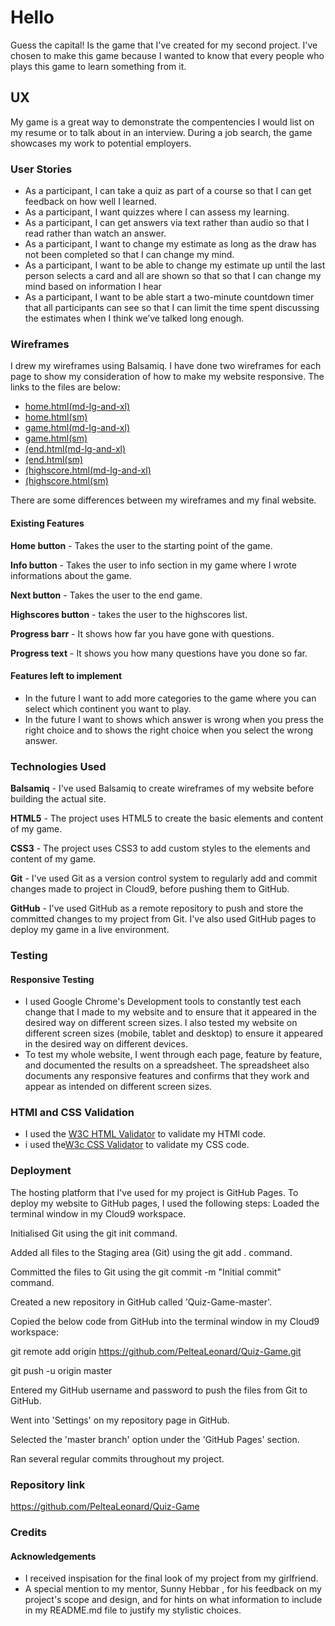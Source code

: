 # Hello

Guess the capital! Is the game that I've created for my second project. I've chosen to make this game because I wanted to know that every people who plays this game to learn something from it.

## UX


My game is a great way to demonstrate the compentencies I would list on my resume or to talk about in an interview. During a job search, the game showcases my work to potential employers. 


### User Stories
-  As a participant, I can take a quiz as part of a course so that I can get feedback on how well I learned.
-  As a participant, I want quizzes where I can assess my learning. 
-  As a participant, I can get answers via text rather than audio so that I read rather than watch an answer.
-  As a participant, I want to change my estimate as long as the draw has not been completed so that I can change my mind.
-  As a participant, I want to be able to change my estimate up until the last person selects a card and all are shown so that so that I can change my mind based on information I hear
-  As a participant, I want to be able start a two-minute countdown timer that all participants can see so that I can limit the time spent discussing the estimates when I think we’ve talked long enough. 


### Wireframes


I drew my wireframes using Balsamiq. I have done two wireframes for each page to show my consideration of how to make my website responsive. The links to the files are below:

- [home.html(md-lg-and-xl)](https://github.com/PelteaLeonard/Quiz-Game/blob/master/static/wireframes/home-page-xl.pdf)
- [home.html(sm)](https://github.com/PelteaLeonard/Quiz-Game/blob/master/static/wireframes/home-page-sm.pdf)
- [game.html(md-lg-and-xl)](https://github.com/PelteaLeonard/Quiz-Game/blob/master/static/wireframes/game-page-xl.pdf)
- [game.html(sm)](https://github.com/PelteaLeonard/Quiz-Game/blob/master/static/wireframes/game-page-sm.pdf)
- [(end.html(md-lg-and-xl)](https://github.com/PelteaLeonard/Quiz-Game/blob/master/static/wireframes/end-page-xl.pdf)
- [(end.html(sm)](https://github.com/PelteaLeonard/Quiz-Game/blob/master/static/wireframes/end-page-sm.pdf)
- [(highscore.html(md-lg-and-xl)](https://github.com/PelteaLeonard/Quiz-Game/blob/master/static/wireframes/high-score-page-xl.pdf)
- [(highscore.html(sm)](https://github.com/PelteaLeonard/Quiz-Game/blob/master/static/wireframes/high-score-page-sm.pdf)

There are some differences between my wireframes and my final website.


#### Existing Features

**Home button** - Takes the user to the starting point of the game.

**Info button** - Takes the user to info section in my game where I wrote informations about the game.

**Next button** - Takes the user to the end game.

**Highscores button** - takes the user to the highscores list.

**Progress barr** - It shows how far you have gone with questions.

**Progress text** - It shows you how many questions have you done so far.


#### Features left to implement

- In the future I want to add more categories to the game where you can select which continent you want to play.
- In the future I want to shows which answer is wrong when you press the right choice and to shows the right choice when you select the wrong answer.


### Technologies Used
**Balsamiq** - I've used Balsamiq to create wireframes of my website before building the actual site.

**HTML5** - The project uses HTML5 to create the basic elements and content of my game.

**CSS3** - The project uses CSS3 to add custom styles to the elements and content of my game.

**Git**  - I've used Git as a version control system to regularly add and commit changes made to project in Cloud9, before pushing them to GitHub.

**GitHub** - I've used GitHub as a remote repository to push and store the committed changes to my project from Git. I've also used GitHub pages to deploy my game in a live environment.


### Testing

#### Responsive Testing

- I used Google Chrome's Development tools to constantly test each change that I made to my website and to ensure that it appeared in the desired way on different screen sizes. I also tested my website on different screen sizes (mobile, tablet and desktop) to ensure it appeared in the desired way on different devices.
- To test my whole website, I went through each page, feature by feature, and documented the results on a spreadsheet. The spreadsheet also documents any responsive features and confirms that they work and appear as intended on different screen sizes.

### HTMl and CSS Validation
- I used the [W3C HTML Validator](https://validator.w3.org/#validate_by_input) to validate my HTMl code.
- i used the[W3c CSS Validator](https://jigsaw.w3.org/css-validator/#validate_by_input) to validate my CSS code.

### Deployment
The hosting platform that I've used for my project is GitHub Pages. To deploy my website to GitHub pages, I used the following steps:
Loaded the terminal window in my Cloud9 workspace.

Initialised Git using the git init command.

Added all files to the Staging area (Git) using the git add . command.

Committed the files to Git using the git commit -m "Initial commit" command.

Created a new repository in GitHub called 'Quiz-Game-master'.

Copied the below code from GitHub into the terminal window in my Cloud9 workspace:

git remote add origin https://github.com/PelteaLeonard/Quiz-Game.git

git push -u origin master

Entered my GitHub username and password to push the files from Git to GitHub.

Went into 'Settings' on my repository page in GitHub.

Selected the 'master branch' option under the 'GitHub Pages' section.

Ran several regular commits throughout my project.

### Repository link
https://github.com/PelteaLeonard/Quiz-Game

### Credits

#### Acknowledgements
- I received inspisation for the final look of my project from my girlfriend.
- A special mention to my mentor, Sunny Hebbar , for his feedback on my project's scope and design, and for hints on what information to include in my README.md file to justify my stylistic choices.
